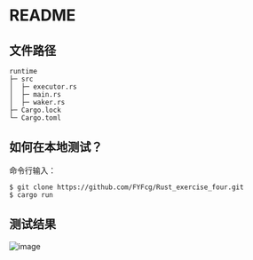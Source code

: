 # README 

## 文件路径

```
runtime
├─ src
│  ├─ executor.rs           
│  ├─ main.rs
│  ├─ waker.rs               
├─ Cargo.lock
└─ Cargo.toml
```

## 如何在本地测试？

命令行输入：
```
$ git clone https://github.com/FYFcg/Rust_exercise_four.git
$ cargo run
```

## 测试结果
![image](https://github.com/FYFcg/Rust_exercise_four/assets/101627435/d6f98416-684d-4d72-9ad9-0c8093ebf128)
